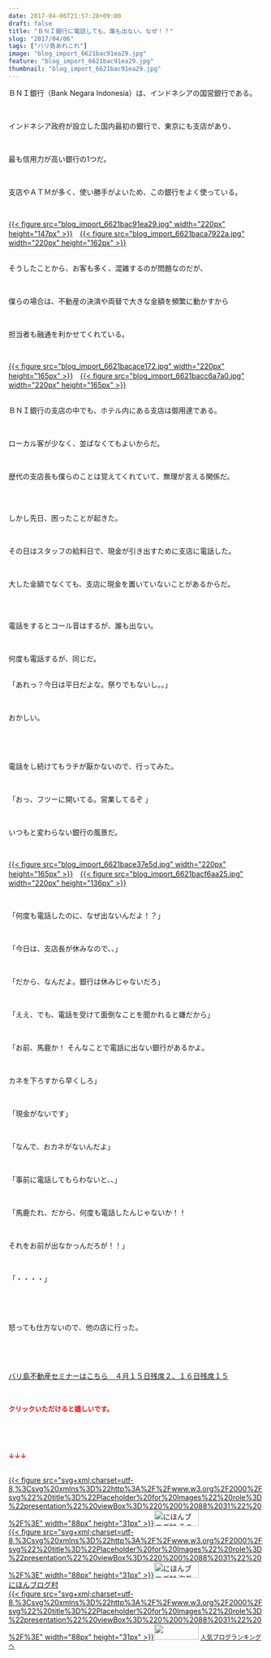 ```yaml
---
date: 2017-04-06T21:57:28+09:00
draft: false
title: "ＢＮＩ銀行に電話しても、誰も出ない。なぜ！？"
slug: "2017/04/06"
tags: ["バリ島あれこれ"]
image: "blog_import_6621bac91ea29.jpg"
feature: "blog_import_6621bac91ea29.jpg"
thumbnail: "blog_import_6621bac91ea29.jpg"
---
```

<p>ＢＮＩ銀行（Bank Negara Indonesia）は、インドネシアの国営銀行である。</p><p> </p><p>インドネシア政府が設立した国内最初の銀行で、東京にも支店があり、</p><p> </p><p>最も信用力が高い銀行の1つだ。</p><p> </p><p>支店やＡＴＭが多く、使い勝手がよいため、この銀行をよく使っている。</p><p> </p><p><a href="blog_import_6621bac91ea29.jpg">{{< figure src="blog_import_6621bac91ea29.jpg" width="220px" height="147px" >}}</a>　<a href="blog_import_6621baca7922a.jpg">{{< figure src="blog_import_6621baca7922a.jpg" width="220px" height="162px" >}}</a></p><p><br/>そうしたことから、お客も多く、混雑するのが問題なのだが、</p><p> </p><p>僕らの場合は、不動産の決済や両替で大きな金額を頻繁に動かすから</p><p> </p><p>担当者も融通を利かせてくれている。</p><p> </p><p><a href="blog_import_6621bacace172.jpg">{{< figure src="blog_import_6621bacace172.jpg" width="220px" height="165px" >}}</a>　<a href="blog_import_6621bacc6a7a0.jpg">{{< figure src="blog_import_6621bacc6a7a0.jpg" width="220px" height="165px" >}}</a></p><p><br/>ＢＮＩ銀行の支店の中でも、ホテル内にある支店は御用達である。</p><p> </p><p>ローカル客が少なく、並ばなくてもよいからだ。</p><p> </p><p>歴代の支店長も僕らのことは覚えてくれていて、無理が言える関係だ。</p><p> </p><p><br/>しかし先日、困ったことが起きた。</p><p> </p><p>その日はスタッフの給料日で、現金が引き出すために支店に電話した。</p><p> </p><p>大した金額でなくても、支店に現金を置いていないことがあるからだ。</p><p> </p><p><br/>電話をするとコール音はするが、誰も出ない。</p><p> </p><p>何度も電話するが、同じだ。</p><p><br/>「あれっ？今日は平日だよな。祭りでもないし。。」</p><p> </p><p>おかしい。</p><p> </p><p> </p><p>電話をし続けてもラチが厭かないので、行ってみた。</p><p> </p><p>「おっ、フツーに開いてる。営業してるぞ 」</p><p> </p><p>いつもと変わらない銀行の風景だ。</p><p> </p><p><a href="blog_import_6621bace37e5d.jpg">{{< figure src="blog_import_6621bace37e5d.jpg" width="220px" height="165px" >}}</a>　<a href="blog_import_6621bacf6aa25.jpg">{{< figure src="blog_import_6621bacf6aa25.jpg" width="220px" height="136px" >}}</a></p><p> </p><p>「何度も電話したのに、なぜ出ないんだよ！？」</p><p> </p><p>「今日は、支店長が休みなので、、」</p><p> </p><p>「だから、なんだよ。銀行は休みじゃないだろ」</p><p> </p><p>「ええ、でも、電話を受けて面倒なことを聞かれると嫌だから」</p><p> </p><p>「お前、馬鹿か！ そんなことで電話に出ない銀行があるかよ。</p><p> </p><p>カネを下ろすから早くしろ」</p><p> </p><p>「現金がないです」</p><p> </p><p>「なんで、おカネがないんだよ」</p><p> </p><p>「事前に電話してもらわないと、、」</p><p> </p><p>「馬鹿たれ、だから、何度も電話したんじゃないか！！</p><p> </p><p>それをお前が出なかっんだろが！！」</p><p> </p><p>「・・・・」</p><p> </p><p> </p><p>怒っても仕方ないので、他の店に行った。</p><p> </p><p> </p><p><a href="iin.co.jp" target="_blank"><span style="text-decoration: underline;">バリ島不動産セミナーはこちら　４月１５日残席２、１６日残席１５</span></a></p><p> </p><p><font color="#ff0000" size="2"><strong>クリックいただけると嬉しいです。</strong></font></p><p> </p><p> </p><p><font color="#ff0000" size="2"><strong>↓↓↓</strong></font></p><p><br/><a href="ranking.html?p_cid=01260127" id="&amp;blogmura_banner" target="_blank">{{< figure src="svg+xml;charset=utf-8,%3Csvg%20xmlns%3D%22http%3A%2F%2Fwww.w3.org%2F2000%2Fsvg%22%20title%3D%22Placeholder%20for%20Images%22%20role%3D%22presentation%22%20viewBox%3D%220%200%2088%2031%22%20%2F%3E" width="88px" height="31px" >}}<noscript><img alt="にほんブログ村 その他生活ブログ 不動産投資へ" border="0" height="31" src="//life.blogmura.com/hudousantoushi/img/hudousantoushi88_31.gif" width="88"></noscript></a><br/><a href="ranking.html?p_cid=01260127" target="_blank">{{< figure src="svg+xml;charset=utf-8,%3Csvg%20xmlns%3D%22http%3A%2F%2Fwww.w3.org%2F2000%2Fsvg%22%20title%3D%22Placeholder%20for%20Images%22%20role%3D%22presentation%22%20viewBox%3D%220%200%2088%2031%22%20%2F%3E" width="88px" height="31px" >}}<noscript><img alt="にほんブログ村 海外生活ブログ バリ島情報へ" border="0" height="31" src="https://img-proxy.blog-video.jp/images?url=http%3A%2F%2Foverseas.blogmura.com%2Fbali%2Fimg%2Fbali88_31.gif" width="88"></noscript></a><br/><a href="ranking.html?p_cid=01260127" target="_blank">にほんブログ村</a><br/><a href="link.php?1804582" title="人気ブログランキングへ">{{< figure src="svg+xml;charset=utf-8,%3Csvg%20xmlns%3D%22http%3A%2F%2Fwww.w3.org%2F2000%2Fsvg%22%20title%3D%22Placeholder%20for%20Images%22%20role%3D%22presentation%22%20viewBox%3D%220%200%2088%2031%22%20%2F%3E" width="88px" height="31px" >}}<noscript><img border="0" height="31" src="https://blog.with2.net/img/banner/banner_22.gif" width="88"></noscript></a> <a href="link.php?1804582" style="font-size: 12px;">人気ブログランキングへ</a></p>


